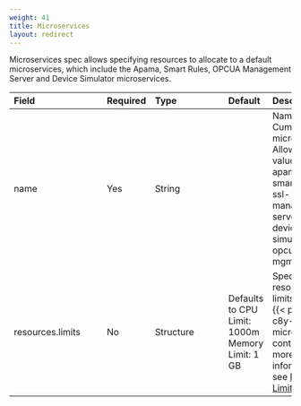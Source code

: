 ```yaml
---
weight: 41
title: Microservices
layout: redirect
---
```


Microservices spec allows specifying resources to allocate to a default microservices, which include the Apama, Smart Rules, OPCUA Management Server and Device Simulator microservices.

|<div style="width:150px">Field</div>|Required|<div style="width:115px">Type</div>|Default|Description|
|:---|:---|:---|:---|:---|
|name|Yes|String||Name of the Cumulocity microservice. Allowed values are apama-ctrl, smartrule, ssl-management-server, device-simulator and opcua-mgmt-service
|resources.limits|No|Structure|Defaults to CPU Limit: 1000m<br>Memory Limit: 1 GB|Specify resource limits for the {{< product-c8y-iot >}} microservice container. For more information, see [Resource Limits Spec](/k8-edge/edge-custom-resource-definition/#k8-edge-resources-limits-spec).